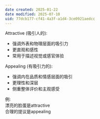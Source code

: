 ```yaml
---
date created: 2025-01-22
date modified: 2025-07-10
uid: 77dcb177-cf41-4a3f-a1d4-3ce0921aedcc
---
```


Attractive (吸引人的):

- 强调外表和物理层面的吸引力
- 更直观和感性
- 常用于描述视觉或感官体验

Appealing (有吸引力的):

- 强调内在品质和情感层面的吸引
- 更理性和深层
- 侧重整体评价和主观感受

例:  
漂亮的脸蛋是attractive  
合理的提议是appealing
